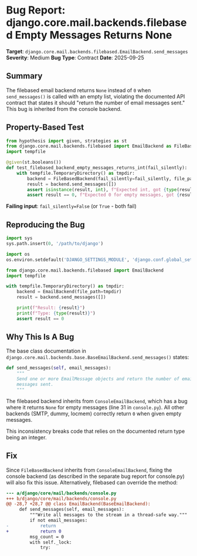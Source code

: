 # Bug Report: django.core.mail.backends.filebased Empty Messages Returns None

**Target**: `django.core.mail.backends.filebased.EmailBackend.send_messages`
**Severity**: Medium
**Bug Type**: Contract
**Date**: 2025-09-25

## Summary

The filebased email backend returns `None` instead of `0` when `send_messages()` is called with an empty list, violating the documented API contract that states it should "return the number of email messages sent." This bug is inherited from the console backend.

## Property-Based Test

```python
from hypothesis import given, strategies as st
from django.core.mail.backends.filebased import EmailBackend as FileBasedBackend
import tempfile

@given(st.booleans())
def test_filebased_backend_empty_messages_returns_int(fail_silently):
    with tempfile.TemporaryDirectory() as tmpdir:
        backend = FileBasedBackend(fail_silently=fail_silently, file_path=tmpdir)
        result = backend.send_messages([])
        assert isinstance(result, int), f"Expected int, got {type(result).__name__}: {result}"
        assert result == 0, f"Expected 0 for empty messages, got {result}"
```

**Failing input**: `fail_silently=False` (or `True` - both fail)

## Reproducing the Bug

```python
import sys
sys.path.insert(0, '/path/to/django')

import os
os.environ.setdefault('DJANGO_SETTINGS_MODULE', 'django.conf.global_settings')

from django.core.mail.backends.filebased import EmailBackend
import tempfile

with tempfile.TemporaryDirectory() as tmpdir:
    backend = EmailBackend(file_path=tmpdir)
    result = backend.send_messages([])

    print(f"Result: {result}")
    print(f"Type: {type(result)}")
    assert result == 0
```

## Why This Is A Bug

The base class documentation in `django.core.mail.backends.base.BaseEmailBackend.send_messages()` states:

```python
def send_messages(self, email_messages):
    """
    Send one or more EmailMessage objects and return the number of email
    messages sent.
    """
```

The filebased backend inherits from `ConsoleEmailBackend`, which has a bug where it returns `None` for empty messages (line 31 in `console.py`). All other backends (SMTP, dummy, locmem) correctly return `0` when given empty messages.

This inconsistency breaks code that relies on the documented return type being an integer.

## Fix

Since `FileBasedBackend` inherits from `ConsoleEmailBackend`, fixing the console backend (as described in the separate bug report for console.py) will also fix this issue. Alternatively, filebased can override the method:

```diff
--- a/django/core/mail/backends/console.py
+++ b/django/core/mail/backends/console.py
@@ -28,7 +28,7 @@ class EmailBackend(BaseEmailBackend):
     def send_messages(self, email_messages):
         """Write all messages to the stream in a thread-safe way."""
         if not email_messages:
-            return
+            return 0
         msg_count = 0
         with self._lock:
             try:
```